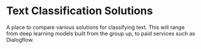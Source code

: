 # Text Classification Solutions

A place to compare various solutions for classifying text. This will range from deep learning models built from the group up, to paid services such as Dialogflow.